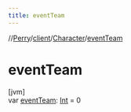 ```yaml
---
title: eventTeam
---
```

//[Perry](../../../index.html)/[client](../index.html)/[Character](index.html)/[eventTeam](event-team.html)



# eventTeam



[jvm]\
var [eventTeam](event-team.html): [Int](https://kotlinlang.org/api/latest/jvm/stdlib/kotlin/-int/index.html) = 0




